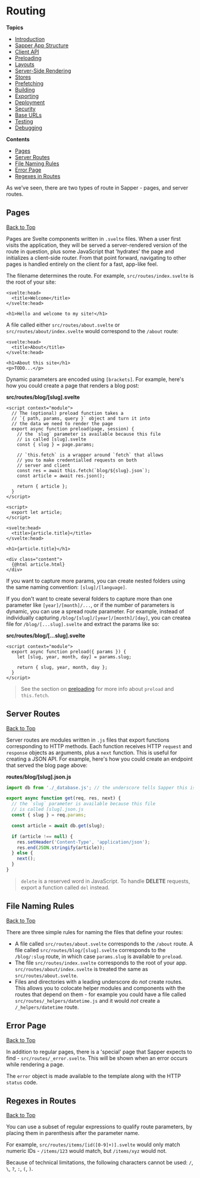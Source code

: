 # Routing

**Topics**
* [Introduction](./readme.md)
* [Sapper App Structure](./01-sapper-app-structure.md)
* [Client API](./03-client-api.md)
* [Preloading](./04-preloading.md)
* [Layouts](./05-layouts.md)
* [Server-Side Rendering](./06-server-side-rendering.md)
* [Stores](./07-stores.md)
* [Prefetching](./08-prefetching.md)
* [Building](./09-building.md)
* [Exporting](./10-exporting.md)
* [Deployment](./11-deployment.md)
* [Security](./12-security.md)
* [Base URLs](./13-base-urls.md)
* [Testing](./14-testing.md)
* [Debugging](./15-debugging.md)

**Contents**
* [Pages](#pages)
* [Server Routes](#server-routes)
* [File Naming Rules](#file-naming-rules)
* [Error Page](#error-page)
* [Regexes in Routes](#regexes-in-routes)

As we've seen, there are two types of route in Sapper - pages, and server routes.

## Pages
[Back to Top](#routing)

Pages are Svelte components written in `.svelte` files. When a user first visits the application, they will be served a server-rendered version of the route in question, plus some JavaScript that 'hydrates' the page and initializes a client-side router. From that point forward, navigating to other pages is handled entirely on the client for a fast, app-like feel.

The filename determines the route. For example, `src/routes/index.svelte` is the root of your site:

```svelte
<svelte:head>
  <title>Welcome</title>
</svelte:head>

<h1>Hello and welcome to my site!</h1>
```

A file called either `src/routes/about.svelte` or `src/routes/about/index.svelte` would correspond to the `/about` route:

```svelte
<svelte:head>
  <title>About</title>
</svelte:head>

<h1>About this site</h1>
<p>TODO...</p>
```

Dynamic parameters are encoded using `[brackets]`. For example, here's how you could create a page that renders a blog post:

**src/routes/blog/[slug].svelte**
```svelte
<script context="module">
  // The (optional) preload function takes a
  // `{ path, params, query }` object and turn it into
  // the data we need to render the page
  export async function preload(page, session) {
    // the `slug` parameter is available because this file
    // is called [slug].svelte
    const { slug } = page.params;

    // `this.fetch` is a wrapper around `fetch` that allows
    // you to make credentialled requests on both
    // server and client
    const res = await this.fetch(`blog/${slug}.json`);
    const article = await res.json();

    return { article };
  }
</script>

<script>
  export let article;
</script>

<svelte:head>
  <title>{article.title}</title>
</svelte:head>

<h1>{article.title}</h1>

<div class="content">
  {@html article.html}
</div>
```

If you want to capture more params, you can create nested folders using the same naming convention: `[slug]/[language]`.

If you don't want to create several folders to capture more than one parameter like `[year]/[month]/...`, or if the number of parameters is dynamic, you can use a spread route parameter. For example, instead of individually capturing `/blog/[slug]/[year]/[month]/[day]`, you can createa  file for `/blog/[...slug].svelte` and extract the params like so:

**src/routes/blog/[...slug].svelte**
```svelte
<script context="module">
  export async function preload({ params }) {
    let [slug, year, month, day] = params.slug;

    return { slug, year, month, day };
  }
</script>
```

> See the section on [preloading](./04-preloading.md) for more info about `preload` and `this.fetch`.

## Server Routes
[Back to Top](#routing)

Server routes are modules written in `.js` files that export functions corresponding to HTTP methods. Each function receives HTTP `request` and `response` objects as arguments, plus a `next` function. This is useful for creating a JSON API. For example, here's how you could create an endpoint that served the blog page above:

**routes/blog/[slug].json.js**
```js
import db from './_database.js'; // the underscore tells Sapper this isn't a route

export async function get(req, res, next) {
  // the `slug` parameter is available because this file
  // is called [slug].json.js
  const { slug } = req.params;

  const article = await db.get(slug);

  if (article !== null) {
    res.setHeader('Content-Type', 'application/json');
    res.end(JSON.stringify(article));
  } else {
    next();
  }
}
```

> `delete` is a reserved word in JavaScript. To handle **DELETE** requests, export a function called `del` instead.

## File Naming Rules
[Back to Top](#routing)

There are three simple rules for naming the files that define your routes:

* A file called `src/routes/about.svelte` corresponds to the `/about` route. A file called `src/routes/blog/[slug].svelte` corresponds to the `/blog/:slug` route, in which case `params.slug` is available to `preload`.
* The file `src/routes/index.svelte` corresponds to the root of your app. `src/routes/about/index.svelte` is treated the same as `src/routes/about.svelte`.
* Files and directories with a leading underscore do *not* create routes. This allows you to colocate helper modules and components with the routes that depend on them - for example you could have a file called `src/routes/_helpers/datetime.js` and it would *not* create a `/_helpers/datetime` route.

## Error Page
[Back to Top](#routing)

In addition to regular pages, there is a 'special' page that Sapper expects to find - `src/routes/_error.svelte`. This will be shown when an error occurs while rendering a page.

The `error` object is made available to the template along with the HTTP `status` code.

## Regexes in Routes
[Back to Top](#routing)

You can use a subset of regular expressions to qualify route parameters, by placing them in parenthesis after the parameter name.

For example, `src/routes/items/[id([0-9]+)].svelte` would only match numeric IDs - `/items/123` would match, but `/items/xyz` would not.

Because of technical limitations, the following characters cannot be used: `/`, `\`, `?`, `:`, `(`, `)`.